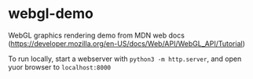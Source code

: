 # webgl-demo

WebGL graphics rendering demo from MDN web docs (https://developer.mozilla.org/en-US/docs/Web/API/WebGL_API/Tutorial)

To run locally, start a webserver with `python3 -m http.server`, and open yuor browser to `localhost:8000`
